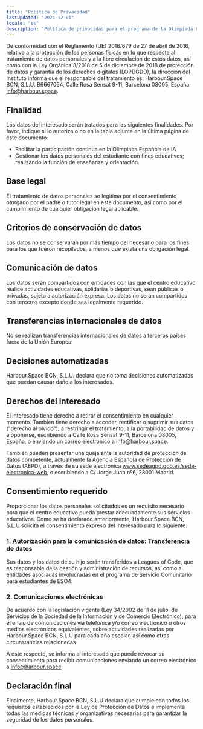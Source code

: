 ```yaml
---
title: "Política de Privacidad"
lastUpdated: "2024-12-01"
locale: "es"
description: "Política de privacidad para el programa de la Olimpiada Española de IA administrada por Harbour.Space BCN, S.L.U."
---
```


De conformidad con el Reglamento (UE) 2016/679 de 27 de abril de 2016, relativo a la protección de las personas físicas en lo que respecta al tratamiento de datos personales y a la libre circulación de estos datos, así como con la Ley Orgánica 3/2018 de 5 de diciembre de 2018 de protección de datos y garantía de los derechos digitales (LOPDGDD), la dirección del Instituto informa que el responsable del tratamiento es: Harbour.Space BCN, S.L.U. B6667064, Calle Rosa Sensat 9-11, Barcelona 08005, España info@harbour.space.

## Finalidad

Los datos del interesado serán tratados para las siguientes finalidades. Por favor, indique si lo autoriza o no en la tabla adjunta en la última página de este documento.

- Facilitar la participación continua en la Olimpiada Española de IA
- Gestionar los datos personales del estudiante con fines educativos; realizando la función de enseñanza y orientación.

## Base legal

El tratamiento de datos personales se legitima por el consentimiento otorgado por el padre o tutor legal en este documento, así como por el cumplimiento de cualquier obligación legal aplicable.

## Criterios de conservación de datos

Los datos no se conservarán por más tiempo del necesario para los fines para los que fueron recopilados, a menos que exista una obligación legal.

## Comunicación de datos

Los datos serán compartidos con entidades con las que el centro educativo realice actividades educativas, solidarias o deportivas, sean públicas o privadas, sujeto a autorización expresa. Los datos no serán compartidos con terceros excepto donde sea legalmente requerido.

## Transferencias internacionales de datos

No se realizan transferencias internacionales de datos a terceros países fuera de la Unión Europea.

## Decisiones automatizadas

Harbour.Space BCN, S.L.U. declara que no toma decisiones automatizadas que puedan causar daño a los interesados.

## Derechos del interesado

El interesado tiene derecho a retirar el consentimiento en cualquier momento. También tiene derecho a acceder, rectificar o suprimir sus datos ("derecho al olvido"), a restringir el tratamiento, a la portabilidad de datos y a oponerse, escribiendo a Calle Rosa Sensat 9-11, Barcelona 08005, España, o enviando un correo electrónico a info@harbour.space.

También pueden presentar una queja ante la autoridad de protección de datos competente, actualmente la Agencia Española de Protección de Datos (AEPD), a través de su sede electrónica www.sedeagpd.gob.es/sede-electronica-web, o escribiendo a C/ Jorge Juan nº6, 28001 Madrid.

## Consentimiento requerido

Proporcionar los datos personales solicitados es un requisito necesario para que el centro educativo pueda prestar adecuadamente sus servicios educativos. Como se ha declarado anteriormente, Harbour.Space BCN, S.L.U solicita el consentimiento expreso del interesado para lo siguiente:

### 1. Autorización para la comunicación de datos: Transferencia de datos

Sus datos y los datos de su hijo serán transferidos a Leagues of Code, que es responsable de la gestión y administración de recursos, así como a entidades asociadas involucradas en el programa de Servicio Comunitario para estudiantes de ESO4.

### 2. Comunicaciones electrónicas

De acuerdo con la legislación vigente (Ley 34/2002 de 11 de julio, de Servicios de la Sociedad de la Información y de Comercio Electrónico), para el envío de comunicaciones vía telefónica y/o correo electrónico u otros medios electrónicos equivalentes, sobre actividades realizadas por Harbour.Space BCN, S.L.U para cada año escolar, así como otras circunstancias relacionadas.

A este respecto, se informa al interesado que puede revocar su consentimiento para recibir comunicaciones enviando un correo electrónico a info@harbour.space.

## Declaración final

Finalmente, Harbour.Space BCN, S.L.U declara que cumple con todos los requisitos establecidos por la Ley de Protección de Datos e implementa todas las medidas técnicas y organizativas necesarias para garantizar la seguridad de los datos personales.